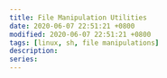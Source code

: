 ```yaml
---
title: File Manipulation Utilities
date: 2020-06-07 22:51:21 +0800
modified: 2020-06-07 22:51:21 +0800
tags: [linux, sh, file manipulations]
description:
series:
---
```



<script id="asciicast-337270" src="https://asciinema.org/a/337270.js" async></script>
